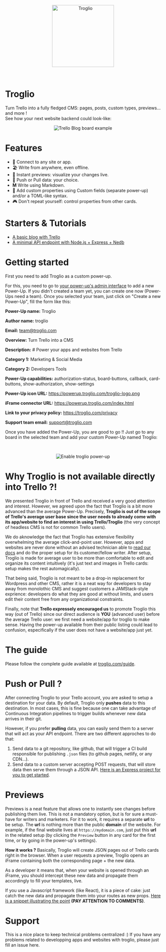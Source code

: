 <p align="center">
    <img src="https://troglio.com/img/troglio-logo.png" width="200" height="200" alt="Troglio" />
</p>
<br />

# Troglio

Turn Trello into a fully fledged CMS: pages, posts, custom types, previews... and more !
<br />
See how your next website backend could look-like:
<br />
<p align="center">
    <img src="https://troglio.com/img/trello-blog-board.png" alt="Trello Blog board example" />
</p>

# Features
- :electric_plug: Connect to any site or app.
- :beach_umbrella: Write from anywhere, even offline.
- :mag_right: Instant previews: visualize your changes live.
- :arrows_counterclockwise: Push or Pull data: your choice.
- **M** Write using Markdown.
- :bookmark: Add custom properties using Custom fields (separate power-up) and/or a TOML-like syntax.
- :video_game: Don't repeat yourself: control properties from other cards.

# Starters & Tutorials

- [A basic blog with Trello](https://github.com/Troglio/troglio-starter-preact-static)
- [A minimal API endpoint with Node.js + Express + Nedb](https://github.com/Troglio/express-nedb-endpoint)


# Getting started

First you need to add Troglio as a custom power-up.

For this, you need to go to [your power-up's admin interface](https://trello.com/power-ups/admin) to add a new Power-Up.
If you didn't created a team yet, you can create one now (Power-Ups need a team).
Once you selected your team, just click on "Create a new Power-Up", fill the form like this:

**Power-Up name:** Troglio

**Author name:** troglio

**Email:** team@troglio.com

**Overview:** Turn Trello into a CMS

**Description:** # Power your apps and websites from Trello

**Category 1:** Marketing & Social Media

**Category 2:** Developers Tools

**Power-Up capabilities:** authorization-status, board-buttons, callback, card-buttons, show-authorization, show-settings

**Power-Up icon URL:** https://powerup.troglio.com/troglio-logo.png

**iFrame connector URL:** https://powerup.troglio.com/index.html

**Link to your privacy policy:** https://troglio.com/privacy

**Support team email:** support@troglio.com


Once you have added the Power-Up, you are good to go !! Just go to any board in the selected team and add your custom Power-Up named Troglio:

<br />
<p align="center">
    <img src="https://troglio.com/img/enable-troglio-power-up.gif" alt="Enable troglio power-up" />
</p>

# Why Troglio is not available directly into Trello ?!

We presented Troglio in front of Trello and received a very good attention and interest. However, we agreed upon the fact that Troglio is a bit more advanced than the average Power-Up. Precisely, **Troglio is out of the scope of Trello's average user base since the user needs to already come with its app/website to find an interest in using Trello/Troglio** (the very concept of headless CMS is not for common Trello users).

We do aknowledge the fact that Troglio has extensive flexibility overwhelming the average click-and-point user. However, apps and websites are never done without an advised technician able to [read our docs](https://troglio.com/guide) and do the proper setup for its customer/fellow writer. After setup, Troglio is made for average user to be more than comfortable to edit and organize its content intuitively (it's just text and images in Trello cards: setup makes the rest automagically). 

That being said, Troglio is not meant to be a drop-in replacement for Wordpress and other CMS, rather it is a neat way for developers to stay away from monolothic CMS and suggest customers a JAMStack-style exprience: developers do what they are good at without limits, and users edit their content free from any organizational constraints.

Finally, note that **Trello expressely encouraged us** to promote Troglio this way (out of Trello) since our direct audience is **YOU** (advanced user) before the average Trello user: we first need a website/app for troglio to make sense. Having the power-up available from their public listing could lead to confusion, especifically if the user does not have a website/app just yet.


# The guide

Please follow the complete guide available at [troglio.com/guide](https://troglio.com/guide).


# Push or Pull ?

After connecting Troglio to your Trello account, you are asked to setup a destination for your data. By default, Troglio only **pushes** data to this destination. In most cases, this is fine because one can take advantage of Continuous Integration pipelines to trigger builds whenever new data arrives in their git.

However, if you prefer **pulling** data, you can easily send them to a server that will act as your API endpoint. There are two different approches to do that:

1. Send data to a git repository, like github, that will trigger a CI build responsible for publishing `.json` files (to github pages, netlify, or any CDN...).
2. Send data to a custom server accepting POST requests, that will store data then serve them through a JSON API. [Here is an Express project for you to get started](https://github.com/Troglio/express-nedb-endpoint).

# Previews

Previews is a neat feature that allows one to instantly see changes before publishing them live. This is not a mandatory option, but is for sure a must-have for writers and marketers. For it to work, it requires a separate **url** to be setup. The **url** is nothing more than the public **domain** of the website. For example, if the final website lives at `https://mydomain.com`, just put this **url** in the related setup (by clicking the `Preview` button in any card for the first time, or by going in the power-up's settings).

**How it works ?**
Basically, Troglio will create JSON pages out of Trello cards right in the browser. When a user requests a preview, Troglio opens an iFrame containing both the corresponding page + the new data.

As a developer it means that, when your website is opened through an iFrame, you should intercept these new data and propagate them accordingly to fill your templates, live.

If you use a Javascript framework (like React), it is a piece of cake: just catch the new data and propagate them into your routes as new props. [Here is a snippet illustrating the point](https://github.com/Troglio/troglio-starter-preact-static/blob/master/src/App.js) **(PAY ATTENTION TO COMMENTS)**.


# Support
This is a nice place to keep technical problems centralized :)
If you have any problems related to developping apps and websites with troglio, please just fill an issue here.

